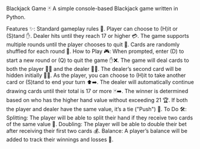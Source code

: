 Blackjack Game 🃏
A simple console-based Blackjack game written in Python.

Features ✨:
Standard gameplay rules 📝.
Player can choose to (H)it or (S)tand ✋.
Dealer hits until they reach 17 or higher 💳.
The game supports multiple rounds until the player chooses to quit 🔁.
Cards are randomly shuffled for each round 🔄.
How to Play 🎮:
When prompted, enter (D) to start a new round or (Q) to quit the game ✋❌.
The game will deal cards to both the player 🧑‍🦱 and the dealer 🧑‍💼. The dealer’s second card will be hidden initially 🕵️‍♂️.
As the player, you can choose to (H)it to take another card or (S)tand to end your turn ⬆️➡️.
The dealer will automatically continue drawing cards until their total is 17 or more 🃏➡️.
The winner is determined based on who has the higher hand value without exceeding 21 🏆. If both the player and dealer have the same value, it’s a tie ("Push") 🤝.
To Do 🛠️:
Splitting: The player will be able to split their hand if they receive two cards of the same value 🔀.
Doubling: The player will be able to double their bet after receiving their first two cards 💰.
Balance: A player’s balance will be added to track their winnings and losses 💸.
